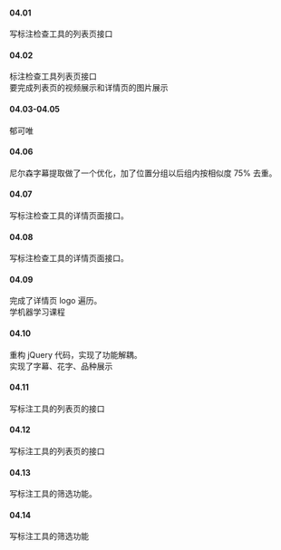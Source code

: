

#### 04.01   

写标注检查工具的列表页接口    


#### 04.02   

标注检查工具列表页接口    
要完成列表页的视频展示和详情页的图片展示     


#### 04.03-04.05    

郁可唯    


#### 04.06    

尼尔森字幕提取做了一个优化，加了位置分组以后组内按相似度 75% 去重。           


#### 04.07   

写标注检查工具的详情页面接口。     


#### 04.08   

写标注检查工具的详情页面接口。     


#### 04.09   

完成了详情页 logo 遍历。   
学机器学习课程


#### 04.10   

重构 jQuery 代码，实现了功能解耦。    
实现了字幕、花字、品种展示    


#### 04.11   

写标注工具的列表页的接口   


#### 04.12   

写标注工具的列表页的接口     


#### 04.13  

写标注工具的筛选功能。     


#### 04.14   

写标注工具的筛选功能   


